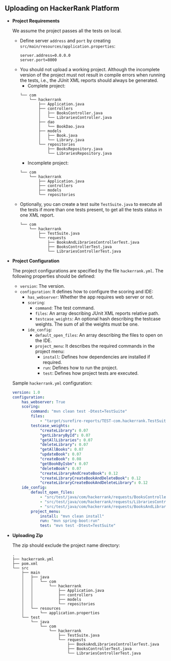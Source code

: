 ## Uploading on HackerRank Platform

- **Project Requirements**

  We assume the project passes all the tests on local.
  - Define server `address` and `port` by creating `src/main/resources/application.properties`:
      ```text
      server.address=0.0.0.0
      server.port=8000
      ```
  - You should not upload a working project. Although the incomplete version of the project must not result in compile errors when running the tests, i.e., the JUnit XML reports should always be generated.
      - Complete project:
      ```text
      └── com
          └── hackerrank
              ├── Application.java
              ├── controllers
              │   ├── BooksController.java
              │   └── LibrariesController.java
              ├── dao
              │   └── BookDao.java
              ├── models
              │   ├── Book.java
              │   └── Library.java
              └── repositories
                  ├── BooksRepository.java
                  └── LibrariesRepository.java
      ```
      - Incomplete project:
      ```text
      └── com
          └── hackerrank
              ├── Application.java
              ├── controllers
              ├── models
              └── repositories
      ```
  - Optionally, you can create a test suite `TestSuite.java` to execute all the tests if more than one tests present, to get all the tests status in one XML report.
      ```text
      └── com
          └── hackerrank
              ├── TestSuite.java
              └── requests
                  ├── BooksAndLibrariesControllerTest.java
                  ├── BooksControllerTest.java
                  └── LibrariesControllerTest.java
      ```

- **Project Configuration**

  The project configurations are specified by the file `hackerrank.yml`. The following properties should be defined:
  - `version`: The version.
  - `configuration`: It defines how to configure the scoring and IDE:
      - `has_webserver`: Whether the app requires web server or not.
      - `scoring`:
          - `command`: The test command.
          - `files`: An array describing JUnit XML reports relative path.
          - `testcase_weights`: An optional hash describing the testcase weights. The sum of all the weights must be one.
      - `ide_config`:
          - `default_open_files`: An array describing the files to open on the IDE.
          - `project_menu`: It describes the required commands in the project menu:
              - `install`: Defines how dependencies are installed if required.
              - `run`: Defines how to run the project.
              - `test`: Defines how project tests are executed.

  Sample `hackerrank.yml` configuration:
  ```yml
  version: 1.0
  configuration:
      has_webserver: True
      scoring:
          command: "mvn clean test -Dtest=TestSuite"
          files:
              - "target/surefire-reports/TEST-com.hackerrank.TestSuite.xml"
          testcase_weights:
              "createLibrary": 0.07
              "getLibraryById": 0.07
              "getAllLibraries": 0.07
              "deleteLibrary": 0.07
              "getAllBooks": 0.07
              "updateBook": 0.07
              "createBook": 0.08
              "getBookByIsbn": 0.07
              "deleteBook": 0.07
              "createLibraryAndCreateBook": 0.12
              "createLibraryCreateBookAndDeleteBook": 0.12
              "createLibraryCreateBookAndDeleteLibrary": 0.12
      ide_config:
          default_open_files:
              - "src/test/java/com/hackerrank/requests/BooksControllerTest.java"
              - "src/test/java/com/hackerrank/requests/LibrariesControllerTest.java"
              - "src/test/java/com/hackerrank/requests/BooksAndLibrariesControllerTest.java"
          project_menu:
              install: "mvn clean install"
              run: "mvn spring-boot:run"
              test: "mvn test -Dtest=TestSuite"
  ```

- **Uploading Zip**

  The zip should exclude the project name directory:
  ```text
  .
  ├── hackerrank.yml
  ├── pom.xml
  └── src
      ├── main
      │   ├── java
      │   │   └── com
      │   │       └── hackerrank
      │   │           ├── Application.java
      │   │           ├── controllers
      │   │           ├── models
      │   │           └── repositories
      │   └── resources
      │       └── application.properties
      └── test
          └── java
              └── com
                  └── hackerrank
                      ├── TestSuite.java
                      └── requests
                          ├── BooksAndLibrariesControllerTest.java
                          ├── BooksControllerTest.java
                          └── LibrariesControllerTest.java
  ```
